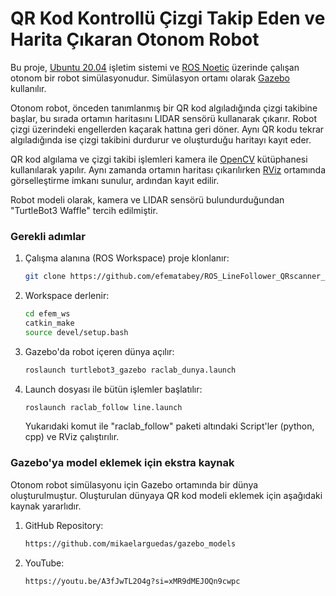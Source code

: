 
# QR Kod Kontrollü Çizgi Takip Eden ve Harita Çıkaran Otonom Robot

Bu proje, [Ubuntu 20.04](https://releases.ubuntu.com/focal/) işletim sistemi ve [ROS Noetic](http://wiki.ros.org/noetic) üzerinde çalışan otonom bir robot simülasyonudur. Simülasyon ortamı olarak [Gazebo](https://gazebosim.org/home) kullanılır.

Otonom robot, önceden tanımlanmış bir QR kod algıladığında çizgi takibine başlar, bu sırada ortamın haritasını LIDAR sensörü kullanarak çıkarır. Robot çizgi üzerindeki engellerden kaçarak hattına geri döner. Aynı QR kodu tekrar algıladığında ise çizgi takibini durdurur ve oluşturduğu haritayı kayıt eder.

QR kod algılama ve çizgi takibi işlemleri kamera ile [OpenCV](https://opencv.org/) kütüphanesi kullanılarak yapılır. Aynı zamanda ortamın haritası çıkarılırken [RViz](http://wiki.ros.org/rviz) ortamında görselleştirme imkanı sunulur, ardından kayıt edilir.

Robot modeli olarak, kamera ve LIDAR sensörü bulundurduğundan "TurtleBot3 Waffle" tercih edilmiştir.

### Gerekli adımlar

1. Çalışma alanına (ROS Workspace) proje klonlanır:

    ```bash
    git clone https://github.com/efematabey/ROS_LineFollower_QRscanner_Robot.git
    ```
2. Workspace derlenir:
    ```bash
    cd efem_ws
    catkin_make
    source devel/setup.bash
    ```
3. Gazebo'da robot içeren dünya açılır:
    ```bash
    roslaunch turtlebot3_gazebo raclab_dunya.launch 
    ```
4. Launch dosyası ile bütün işlemler başlatılır:
    ```bash
    roslaunch raclab_follow line.launch 
    ```
    Yukarıdaki komut ile "raclab_follow" paketi altındaki Script'ler (python, cpp) ve RViz çalıştırılır.

### Gazebo'ya model eklemek için ekstra kaynak

Otonom robot simülasyonu için Gazebo ortamında bir dünya oluşturulmuştur. Oluşturulan dünyaya QR kod modeli eklemek için aşağıdaki kaynak yararlıdır.

1. GitHub Repository:

    ```bash
    https://github.com/mikaelarguedas/gazebo_models
    ```
2. YouTube:
    ```bash
    https://youtu.be/A3fJwTL2O4g?si=xMR9dMEJOQn9cwpc
    ```
